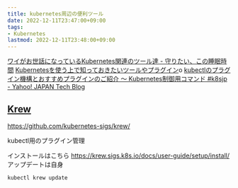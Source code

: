 ```yaml
---
title: kubernetes周辺の便利ツール
date: 2022-12-11T23:47:00+09:00
tags:
- Kubernetes
lastmod: 2022-12-11T23:48:00+09:00
---
```


[ワイがお世話になっているKubernetes関連のツール達 - 守りたい、この睡眠時間](https://tomioka-shogorila.hatenablog.com/entry/2020/03/10/230206)
[Kubernetesを使う上で知っておきたいツールやプラグイン](https://zenn.dev/tmrekk/articles/580f2e2bb39d5f)o
[kubectlのプラグイン機構とおすすめプラグインのご紹介 〜 Kubernetes制御用コマンド \#k8sjp - Yahoo! JAPAN Tech Blog](https://techblog.yahoo.co.jp/entry/2020081830014718/)

## [Krew](note/Kubernetes%20Krew.md)

https://github.com/kubernetes-sigs/krew/

kubectl用のプラグイン管理

インストールはこちら
https://krew.sigs.k8s.io/docs/user-guide/setup/install/
アップデートは自身

````shell
kubectl krew update
````
